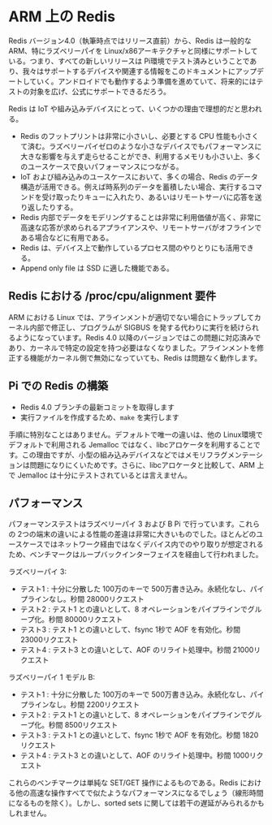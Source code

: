 # ARM 上の Redis

Redis バージョン4.0（執筆時点ではリリース直前）から、Redis は一般的な ARM、特にラズベリーパイを Linux/x86アーキテクチャと同様にサポートしている。つまり、すべての新しいリリースは Pi環境でテスト済みということであり、我々はサポートするデバイスや関連する情報をこのドキュメントにアップデートしていく。アンドロイドでも動作するよう準備を進めていて、将来的にはテストの対象を広げ、公式にサポートできるだろう。

Redis は IoT や組み込みデバイスにとって、いくつかの理由で理想的だと思われる。

* Redis のフットプリントは非常に小さいし、必要とする CPU 性能も小さくて済む。ラズベリーパイゼロのような小さなデバイスでもパフォーマンスに大きな影響を与えず走らせることができ、利用するメモリも小さい上、多くのユースケースで良いパフォーマンスにつながる。
* IoT および組み込みのユースケースにおいて、多くの場合、Redis のデータ構造が活用できる。例えば時系列のデータを蓄積したい場合、実行するコマンドを受け取ったりキューに入れたり、あるいはリモートサーバに応答を送り返したりする。
* Redis 内部でデータをモデリングすることは非常に利用価値が高く、非常に高速な応答が求められるアプライアンスや、リモートサーバがオフラインである場合などに有用である。
* Redis は、デバイス上で動作しているプロセス間のやりとりにも活用できる。
* Append only file は SSD に適した機能である。

## Redis における /proc/cpu/alignment 要件

ARM における Linux では、アラインメントが適切でない場合にトラップしてカーネル内部で修正し、プログラムが SIGBUS を発する代わりに実行を続けられるようになっています。Redis 4.0 以降のバージョンではこの問題に対応済みであり、カーネルで特定の設定を持つ必要はなくなりました。アラインメントを修正する機能がカーネル側で無効になっていても、Redis は問題なく動作します。

## Pi での Redis の構築

* Redis 4.0 ブランチの最新コミットを取得します
* 実行ファイルを作成するため、`make` を実行します

手順に特別なことはありません。デフォルトで唯一の違いは、他の Linux環境でデフォルトで利用される Jemalloc ではなく、libcアロケータを利用することです。この理由ですが、小型の組み込みデバイスなどではメモリフラグメンテーションは問題になりにくいためです。さらに、libcアロケータと比較して、ARM 上で Jemalloc は十分にテストされているとは言えません。

## パフォーマンス

パフォーマンステストはラズベリーパイ 3 および B Pi で行っています。これらの 2つの端末の違いによる性能の差違は非常に大きいものでした。ほとんどのユースケースではネットワーク経由ではなくデバイス内でのやり取りが想定されるため、ベンチマークはループバックインターフェイスを経由して行われました。

ラズベリーパイ 3:

* テスト1 : 十分に分散した 100万のキーで 500万書き込み。永続化なし、パイプラインなし。秒間 28000リクエスト
* テスト2 : テスト1 との違いとして、8 オペレーションをパイプラインでグループ化。秒間 80000リクエスト
* テスト3 : テスト1 との違いとして、fsync 1秒で AOF を有効化。秒間 23000リクエスト
* テスト4 : テスト3 との違いとして、AOF のリライト処理中。秒間 21000リクエスト

ラズベリーパイ 1 モデル B:

* テスト1 : 十分に分散した 100万のキーで 500万書き込み。永続化なし、パイプラインなし。秒間 2200リクエスト
* テスト2 : テスト1 との違いとして、8 オペレーションをパイプラインでグループ化。秒間 8500リクエスト
* テスト3 : テスト1 との違いとして、fsync 1秒で AOF を有効化。秒間 1820リクエスト
* テスト4 : テスト3 との違いとして、AOF のリライト処理中。秒間 1000リクエスト

これらのベンチマークは単純な SET/GET 操作によるものである。Redis における他の高速な操作すべてで似たようなパフォーマンスになるでしょう（線形時間になるものを除く）。しかし、sorted sets に関しては若干の遅延がみられるかもしれません。

